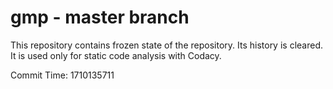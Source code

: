 # gmp - master branch

This repository contains frozen state of the repository.
Its history is cleared. It is used only for static code
analysis with Codacy.

Commit Time: 1710135711